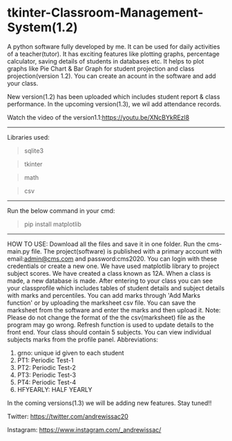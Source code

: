 # tkinter-Classroom-Management-System(1.2)
A python software fully developed by me. It can be used for daily activities of a teacher(tutor). It has exciting features like plotting graphs, percentage calculator, saving details of students in databases etc.
It helps to plot graphs like Pie Chart & Bar Graph for student projection and class projection(version 1.2).
You can create an acount in the software and add your class.

New version(1.2) has been uploaded which includes student report & class performance.
In the upcoming version(1.3), we wil add attendance records.

Watch the video of the version1.1:<https://youtu.be/XNcBYkREzl8>



------------
Libraries used:
>sqlite3

>tkinter

>math

>csv

---------------
Run the below command in your cmd:

>pip install matplotlib
---------------
HOW TO USE:
Download all the files and save it in one folder. Run the cms-main.py file.
The project(software) is published with a primary account with email:admin@cms.com and password:cms2020. You can login with these credentials or create a new one. We have used matplotlib library to project subject scores. We have created a class known as 12A. When a class is made, a new database is made. After entering to your class you can see your classprofile which includes tables of student details and subject details with marks and percentiles. You can add marks through 'Add Marks function' or by uploading the marksheet csv file. You can save the marksheet from the software and enter the marks and then upload it. Note: Please do not change the format of the the csv(marksheet) file as the program may go wrong. Refresh function is used to update details to the front end. Your class should contain 5 subjects. You can view individual subjects marks from the profile panel. 
Abbreviations:
1. grno: unique id given to each student
2. PT1: Periodic Test-1
3. PT2: Periodic Test-2
4. PT3: Periodic Test-3
5. PT4: Periodic Test-4
6. HFYEARLY: HALF YEARLY

In the coming versions(1.3) we will be adding new features. Stay tuned!!

Twitter: <https://twitter.com/andrewissac20>

Instagram: <https://www.instagram.com/_andrewissac/>
